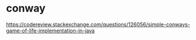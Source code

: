 # conway
https://codereview.stackexchange.com/questions/126056/simple-conways-game-of-life-implementation-in-java
